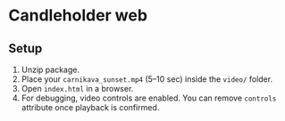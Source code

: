 # Candleholder web

## Setup
1. Unzip package.
2. Place your `carnikava_sunset.mp4` (5–10 sec) inside the `video/` folder.
3. Open `index.html` in a browser.
4. For debugging, video controls are enabled. You can remove `controls` attribute once playback is confirmed.
